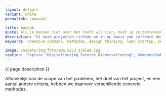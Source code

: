 ```yaml
---
layout: default
variant: white
permalink: /aanpak/

title: Aanpak
quote: Als je mensen niet over het hoofd wil zien, moet je ze betrekken in alle fases van het project.
description: "Al onze projecten richten we in op basis van software design thinking methodiek. Dat wil zeggen dat we grofweg dezelfde fases doorlopen: discovery, ideation, development, implementatie, delivery. Dat doen we in human centered, en in co-creatie met de verschillende stakeholders."
keywords: creative commons, methodes, design thinking, lean startup, service design, government digital services, agile, xp

image: /assets/img/foto/IMG_9253_scaled.jpg
caption: 'Explore "Digitalisering Interne Dienstverlening", Gemeente&nbsp;Amsterdam'
---
```

{{ page.description }}

Afhankelijk van de scope van het probleem, het doel van het project, en een aantal andere criteria, hebben we daarvoor verschillende concrete methodes.
